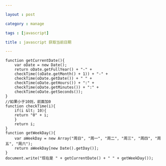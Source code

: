 ```yaml
---

layout : post

category : manage

tags : [javascript]

title : javascript 获取当前日期

---
```

	
	function getCurrentDate(){ 
		var oDate = new Date(); 
		return oDate.getFullYear() + "-" + 
		checkTime((oDate.getMonth() + 1)) + "-" + 
		checkTime(oDate.getDate()) + " " + 
		checkTime(oDate.getHours()) + ":" + 
		checkTime(oDate.getMinutes()) + ":" + 
		checkTime(oDate.getSeconds()); 
	} 
	//如果小于10则，前面加0 
	function checkTime(i){ 
		if(i &lt; 10){ 
		return "0" + i; 
		} 
		return i; 
	}
	function getWeekDay(){ 
		var aWeekDay = new Array("周日", "周一", "周二", "周三", "周四", "周五", "周六"); 
		return aWeekDay[new Date().getDay()]; 
	}
	document.write("现在是 " + getCurrentDate() + " " + getWeekDay()); 
